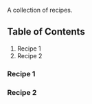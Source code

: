 A collection of recipes.

## Table of Contents

 1. Recipe 1
 1. Recipe 2
 
### Recipe 1

### Recipe 2
